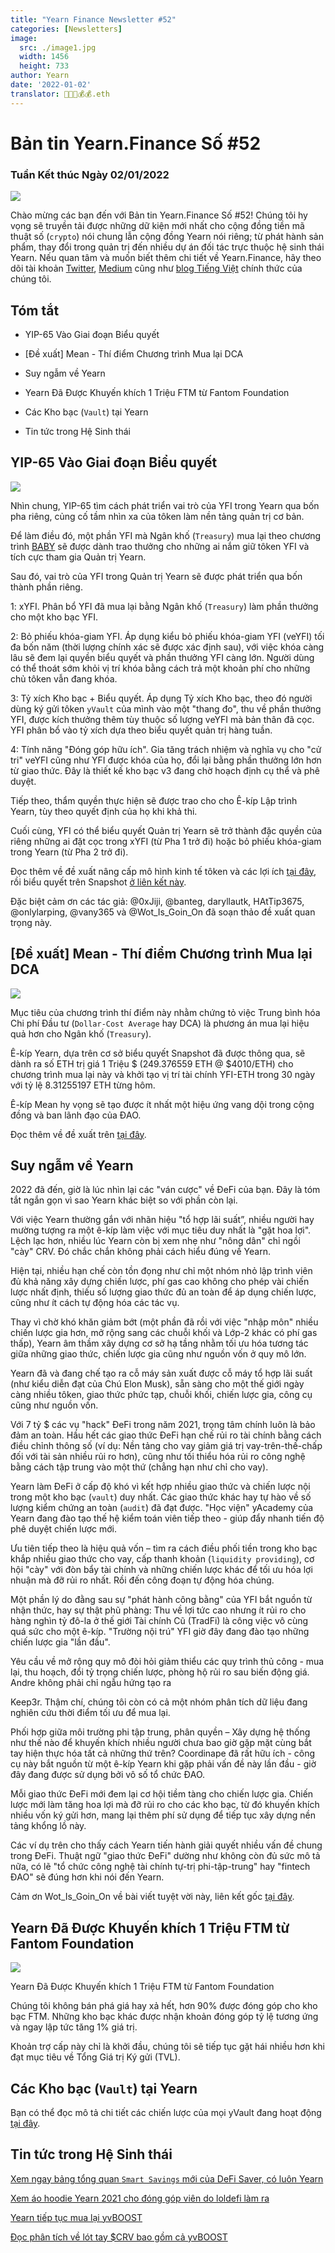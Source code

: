 ```yaml
---
title: "Yearn Finance Newsletter #52"
categories: [Newsletters]
image:
  src: ./image1.jpg
  width: 1456
  height: 733
author: Yearn
date: '2022-01-02'
translator: 🤖💵💵💰💰.eth
---
```


# Bản tin Yearn.Finance Số #52

### Tuần Kết thúc Ngày 02/01/2022

![](/_posts/_newsletters/Yearn-Finance-Newsletter-52/cover.jpeg?w=880&h=440)

Chào mừng các bạn đến với Bản tin Yearn.Finance Số #52! Chúng tôi hy vọng sẽ truyền tải được những dữ kiện mới nhất cho cộng đồng tiền mã thuật số (`crypto`) nói chung lẫn cộng đồng Yearn nói riêng; từ phát hành sản phẩm, thay đổi trong quản trị đến nhiều dự án đối tác trực thuộc hệ sinh thái Yearn. Nếu quan tâm và muốn biết thêm chi tiết về Yearn.Finance, hãy theo dõi tài khoản [Twitter](https://twitter.com/iearnfinance), [Medium](https://medium.com/iearn) cũng như [blog Tiếng Việt](https://vietnamese.blog.yearn.finance/) chính thức của chúng tôi.

## Tóm tắt

- YIP-65 Vào Giai đoạn Biểu quyết

- [Đề xuất] Mean - Thí điểm Chương trình Mua lại DCA

- Suy ngẫm về Yearn

- Yearn Đã Được Khuyến khích 1&nbsp;Triệu&nbsp;FTM từ Fantom Foundation

- Các Kho bạc (`Vault`) tại Yearn

- Tin tức trong Hệ Sinh thái

## YIP-65 Vào Giai đoạn Biểu quyết

![](/_posts/_newsletters/Yearn-Finance-Newsletter-52/image2.jpg?w=980&h=871)

Nhìn chung, YIP-65 tìm cách phát triển vai trò của YFI trong Yearn qua bốn pha riêng, củng cố tầm nhìn xa của tôken làm nền tảng quản trị cơ bản.

Để làm điều đó, một phần YFI mà Ngân khố (`Treasury`) mua lại theo chương trình [BABY](https://yips.yearn.finance/YIPS/yip-56) sẽ được dành trao thưởng cho những ai nắm giữ tôken YFI và tích cực tham gia Quản trị Yearn.

Sau đó, vai trò của YFI trong Quản trị Yearn sẽ được phát triển qua bốn thành phần riêng.

1: xYFI. Phân bổ YFI đã mua lại bằng Ngân khố (`Treasury`) làm phần thưởng cho một kho bạc YFI.

2: Bỏ phiếu khóa-giam YFI. Áp dụng kiểu bỏ phiếu khóa-giam YFI (veYFI) tối đa bốn năm (thời lượng chính xác sẽ được xác định sau), với việc khóa càng lâu sẽ đem lại quyền biểu quyết và phần thưởng YFI càng lớn. Người dùng có thể thoát sớm khỏi vị trí khóa bằng cách trả một khoản phí cho những chủ tôken vẫn đang khóa.

3: Tỷ xích Kho bạc + Biểu quyết. Áp dụng Tỷ xích Kho bạc, theo đó người dùng ký gửi tôken `yVault` của mình vào một "thang đo", thu về phần thưởng YFI, được kích thưởng thêm tùy thuộc số lượng veYFI mà bản thân đã cọc. YFI phân bổ vào tỷ xích dựa theo biểu quyết quản trị hàng tuần.

4: Tính năng "Đóng góp hữu ích". Gia tăng trách nhiệm và nghĩa vụ cho "cử tri" veYFI cũng như YFI được khóa của họ, đổi lại bằng phần thưởng lớn hơn từ giao thức. Đây là thiết kế kho bạc v3 đang chờ hoạch định cụ thể và phê duyệt.

Tiếp theo, thẩm quyền thực hiện sẽ được trao cho cho Ê-kíp Lập trình Yearn, tùy theo quyết định của họ khi khả thi.

Cuối cùng, YFI có thể biểu quyết Quản trị Yearn sẽ trở thành đặc quyền của riêng những ai đặt cọc trong xYFI (từ Pha 1 trở đi) hoặc bỏ phiếu khóa-giam trong Yearn (từ Pha 2 trở đi).

Đọc thêm về đề xuất nâng cấp mô hình kinh tế tôken và các lợi ích [tại đây](https://gov.yearn.finance/t/yip-65-evolving-yfi-tokenomics/11994), rồi biểu quyết trên Snapshot [ở liên kết này](https://snapshot.org/#/ybaby.eth/proposal/0x8f7417fa5565d9f46e16618503e8808c36d51b2a9e8217a68c632d7c090d69d9).

Đặc biệt cảm ơn các tác giả: @0xJiji, @banteg, daryllautk, HAtTip3675, @onlylarping, @vany365 và @Wot_Is_Goin_On đã soạn thảo đề xuất quan trọng này.

## [Đề xuất] Mean - Thí điểm Chương trình Mua lại DCA

![](/_posts/_newsletters/Yearn-Finance-Newsletter-52/image3.jpg?w=690&h=301)

Mục tiêu của chương trình thí điểm này nhằm chứng tỏ việc Trung bình hóa Chi phí Đầu tư (`Dollar-Cost Average` hay DCA) là phương án mua lại hiệu quả hơn cho Ngân khố (`Treasury`).

Ê-kíp Yearn, dựa trên cơ sở biểu quyết Snapshot đã được thông qua, sẽ dành ra số ETH trị giá 1&nbsp;Triệu&nbsp;$ (249.376559 ETH @ $4010/ETH) cho chương trình mua lại này và khởi tạo vị trí tài chính YFI-ETH trong 30 ngày với tỷ lệ 8.31255197 ETH từng hôm.

Ê-kíp Mean hy vọng sẽ tạo được ít nhất một hiệu ứng vang dội trong cộng đồng và ban lãnh đạo của ĐAO.

Đọc thêm về đề xuất trên [tại đây](https://gov.yearn.finance/t/proposal-mean-dca-buyback-pilot-program/12065).

## Suy ngẫm về Yearn

2022 đã đến, giờ là lúc nhìn lại các "ván cược" về ĐeFi của bạn. Đây là tóm tắt ngắn gọn vì sao Yearn khác biệt so với phần còn lại.

Với việc Yearn thường gắn với nhãn hiệu "tổ hợp lãi suất”, nhiều người hay mường tượng ra một ê-kíp làm việc với mục tiêu duy nhất là "gặt hoa lợi". Lệch lạc hơn, nhiều lúc Yearn còn bị xem nhẹ như "nông dân" chỉ ngồi "cày" CRV. Đó chắc chắn không phải cách hiểu đúng về Yearn.

Hiện tại, nhiều hạn chế còn tồn đọng như chỉ một nhóm nhỏ lập trình viên đủ khả năng xây dựng chiến lược, phí gas cao không cho phép vài chiến lược nhất định, thiếu số lượng giao thức đủ an toàn để áp dụng chiến lược, cũng như ít cách tự động hóa các tác vụ.

Thay vì chờ khó khăn giảm bớt (một phần đã rồi với việc "nhập môn" nhiều chiến lược gia hơn, mở rộng sang các chuỗi khối và Lớp-2 khác có phí gas thấp), Yearn âm thầm xây dựng cơ sở hạ tầng nhằm tối ưu hóa tương tác giữa những giao thức, chiến lược gia cũng như nguồn vốn ở quy mô lớn.

Yearn đã và đang chế tạo ra cỗ máy sản xuất được cỗ máy tổ hợp lãi suất (như kiểu diễn đạt của Chú Elon Musk), sẵn sàng cho một thế giới ngày càng nhiều tôken, giao thức phức tạp, chuỗi khối, chiến lược gia, công cụ cũng như nguồn vốn.

Với 7&nbsp;tỷ&nbsp;$ các vụ "hack" ĐeFi trong năm 2021, trọng tâm chính luôn là bảo đảm an toàn. Hầu hết các giao thức ĐeFi hạn chế rủi ro tài chính bằng cách điều chỉnh thông số (ví dụ: Nền tảng cho vay giảm giá trị vay-trên-thế-chấp đối với tài sản nhiều rủi ro hơn), cũng như tối thiểu hóa rủi ro công nghệ bằng cách tập trung vào một thứ (chẳng hạn như chỉ cho vay).

Yearn làm ĐeFi ở cấp độ khó vì kết hợp nhiều giao thức và chiến lược nội trong một kho bạc (`vault`) duy nhất. Các giao thức khác hay tự hào về số lượng kiểm chứng an toàn (`audit`) đã đạt được. "Học viện" yAcademy của Yearn đang đào tạo thế hệ kiểm toán viên tiếp theo - giúp đẩy nhanh tiến độ phê duyệt chiến lược mới.

Ưu tiên tiếp theo là hiệu quả vốn – tìm ra cách điều phối tiền trong kho bạc khắp nhiều giao thức cho vay, cấp thanh khoản (`liquidity providing`), cơ hội "cày" với đòn bẩy tài chính và những chiến lược khác để tối ưu hóa lợi nhuận mà đỡ rủi ro nhất. Rồi đến công đoạn tự động hóa chúng.

Một phần lý do đằng sau sự "phát hành công bằng" của YFI bắt nguồn từ nhận thức, hay sự thật phũ phàng: Thu về lợi tức cao nhưng ít rủi ro cho hàng nghìn tỷ đô-la ở thế giới Tài chính Cũ (TradFi) là công việc vô cùng quá sức cho một ê-kíp. "Trường nội trú" YFI giờ đây đang đào tạo những chiến lược gia "lần đầu".

Yêu cầu về mở rộng quy mô đòi hỏi giảm thiểu các quy trình thủ công - mua lại, thu hoạch, đổi tỷ trọng chiến lược, phòng hộ rủi ro sau biến động giá. Andre không phải chỉ ngẫu hứng tạo ra 

Keep3r. Thậm chí, chúng tôi còn có cả một nhóm phân tích dữ liệu đang nghiên cứu thời điểm tối ưu để mua lại.

Phối hợp giữa môi trường phi tập trung, phân quyền – Xây dựng hệ thống như thế nào để khuyến khích nhiều người chưa bao giờ gặp mặt cùng bắt tay hiện thực hóa tất cả những thứ trên? Coordinape đã rất hữu ích - công cụ này bắt nguồn từ một ê-kíp Yearn khi gặp phải vấn đề này lần đầu -  giờ đây đang được sử dụng bởi vô số tổ chức ĐAO.

Mỗi giao thức ĐeFi mới đem lại cơ hội tiềm tàng cho chiến lược gia. Chiến lược mới làm tăng hoa lợi mà đỡ rủi ro cho các kho bạc, từ đó khuyến khích nhiều vốn ký gửi hơn, mang lại thêm phí sử dụng để tiếp tục xây dựng nền tảng khổng lồ này.

Các ví dụ trên cho thấy cách Yearn tiến hành giải quyết nhiều vấn đề chung trong ĐeFi. Thuật ngữ "giao thức ĐeFi" dường như không còn đủ sức mô tả nữa, có lẽ "tổ chức công nghệ tài chính tự-trị phi-tập-trung" hay "fintech ĐAO" sẽ đúng hơn khi nói đến Yearn.

Cảm ơn Wot_Is_Goin_On về bài viết tuyệt vời này, liên kết gốc [tại đây](https://twitter.com/Wot_Is_Goin_On/status/1477277152336916484).

## Yearn Đã Được Khuyến khích 1&nbsp;Triệu&nbsp;FTM từ Fantom Foundation

![](/_posts/_newsletters/Yearn-Finance-Newsletter-52/image4.jpg?w=1100&h=1092)

Yearn Đã Được Khuyến khích 1&nbsp;Triệu&nbsp;FTM từ Fantom Foundation

Chúng tôi không bán phá giá hay xả hết, hơn 90% được đóng góp cho kho bạc FTM. Những kho bạc khác được nhận khoản đóng góp tỷ lệ tương ứng và ngay lập tức tăng 1% giá trị.

Khoản trợ cấp này chỉ là khởi đầu, chúng tôi sẽ tiếp tục gặt hái nhiều hơn khi đạt mục tiêu về Tổng Giá trị Ký gửi (TVL).

## Các Kho bạc (`Vault`) tại Yearn

Bạn có thể đọc mô tả chi tiết các chiến lược của mọi yVault đang hoạt động [tại đây](https://medium.com/yearn-state-of-the-vaults/the-vaults-at-yearn-9237905ffed3).

## Tin tức trong Hệ Sinh thái

[Xem ngay bảng tổng quan `Smart Savings` mới của DeFi Saver, có luôn Yearn](https://twitter.com/DeFiSaver/status/1476614075815809028?s=20)

[Xem áo hoodie Yearn 2021 cho đóng góp viên do loldefi làm ra](https://twitter.com/loldefi/status/1477062572595884032)

[Yearn tiếp tục mua lại yvBOOST](https://twitter.com/wavey0x/status/1474946151006842884)

[Đọc phân tích về lót tay $CRV bao gồm cả yvBOOST](https://twitter.com/0xSEM/status/1475284063204388867)
